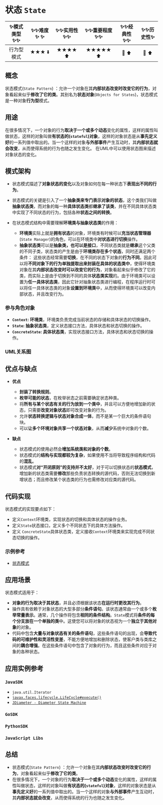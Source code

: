 # 状态 ` State `

| :sparkles:模式类型:sparkles::sparkles:|:sparkles::sparkles:难度:sparkles:  :sparkles: | :sparkles::sparkles:实用性:sparkles::sparkles: | :sparkles::sparkles:重要程度:sparkles::sparkles: |  :sparkles::sparkles:经典性:sparkles::sparkles: | :sparkles::sparkles:历史性:sparkles: |
| :----------------------------------------: | :-----------------------------------------------: | :-------------------------------------------------: | :----------------------------------------------------: | :--------------------------------------------------: | :--------------------------------------: |
|                     行为型模式                       |                ★★★ :arrow_down:                 |                  ★★★★ :arrow_up:                   |                    ★★★★★ :arrow_up:                    |              :green_heart:  :arrow_up:               |        :green_heart:  :arrow_up:         |

## 概念
状态模式(`State Pattern`) ：允许一个对象在其**内部状态改变时改变它的行为**，对象看起来似乎**修改了它的类**。其别名为**状态对象**(`Objects for States`)，状态模式是一种对象**行为型**模式。

## 用途
在很多情况下，一个对象的行为**取决于一个或多个动态**变化的属性，这样的属性叫做状态，这样的对象叫做**有状态的(`stateful`)对象**，这样的对象状态是从**事先定义好**的一系列值中取出的。当一个这样的对象**与外部事件**产生互动时，其**内部状态就会改变**，从而使得系统的行为也随之发生变化。
在UML中可以使用状态图来描述对象状态的变化。

## 模式架构
- 状态模式描述了**对象状态的变化**以及对象如何在每一种状态下**表现出不同的行为**。
- 状态模式的关键是引入了一个**抽象类来专门表示对象的状态**，这个类我们叫做**抽象状态类**，而对象的每一种**具体状态类**都**继承了该类**，并在不同具体状态类中实现了不同状态的行为，包括各种**状态之间的转换**。

- 在状态模式结构中需要理解**环境类与抽象状态类**的作用：
	+ **环境类**实际上就是**拥有状态**的对象，环境类有时候可以**充当状态管理器**(`State Manager`)的角色，可以在环境类中**对状态进行切换**操作。
	+ **抽象状态类**可以是**抽象类，也可以是接口**，不同状态类就是**继承**这个父类的不同子类，状态类的产生是由于**环境类存在多个状态**，同时还满足两个条件： 这些状态经常需要**切换**，在不同的状态下对象的**行为不同**。因此可以将**不同对象下的行为单独提取出来封装在具体的状态类中**，使得环境类对象在其**内部状态改变时可以改变它的行为**，对象看起来似乎修改了它的类，而实际上是由于切换到不同的具体**状态类实现**的。由于环境类可以设置为**任一具体状态类**，因此它针对抽象状态类进行编程，在程序运行时可以将任一具体状态类的对象**设置到环境类**中，从而使得环境类可以改变内部状态，并且改变行为。


### 参与角色对象
+ **`Context`: 环境类**，环境类负责完成当前状态的存储和具体状态的切换操作。
+ **`State`: 抽象状态类**，定义状态接口方法，具体状态和状态切换的操作。
+ **`ConcreteState`: 具体状态类**，实现状态接口方法，具体状态和状态切换的操作。


### UML关系图



## 优点与缺点
+ **优点**
	- **封装了转换规则**。
	- **枚举可能的状态**，在枚举状态之前需要确定状态种类。
	- 将**所有与某个状态有关的行为放到一个类中**，并且可以方便地增加新的状态，只需要**改变对象状态**即可改变对象的行为。
	- 允许**状态转换逻辑与状态对象合成一体**，而不是某一个巨大的条件语句块。
	- 可以**让多个环境对象共享一个状态对象**，从而**减少**系统中对象的个数。
	
+ **缺点**
	- 状态模式的使用必然会**增加系统类和对象的个数**。
	- 状态模式的**结构与实现都较为复杂**，如果使用不当将导致程序结构和代码的**混乱**。
	- 状态模式**对“开闭原则”的支持并不太好**，对于可以切换状态的**状态模式**，增加新的状态类需要**修改**那些负责状态转换的源代码，否则无法切换到新增状态；而且修改某个状态类的行为也需修改对应类的源代码。

## 代码实现
状态模式的实现要点如下：
+ 定义`Context`环境类，实现状态的切换和具体状态的操作业务。
+ 定义`State`状态接口，定义多个不同状态下的具体方法操作。
+ 定义 `ConcreteState`具体状态类，定义接收`Context`环境类来实现完成不同状态切换的操作。


### 示例参考
+ [状态模式](./java/io/github/hooj0/state)

## 应用场景
状态模式适用于：
+ **对象的行为取决于其状态**，并且必须根据该状态**在运行时更改其行为**。
+ 操作具有依赖于对象状态的大型多部分**条件语句**。该状态通常由一个或多个**枚举常量表示**。通常，几个操作将包含**相同的条件结构**。`State`模式将**条件的每个分支放在一个单独的类**中。这使您可以将对象的状态视为一个**独立于其他对象**的对象。
+ 代码中包含**大量与对象状态有关的条件语句**，这些条件语句的出现，会**导致代码的可维护性和灵活性变差**，不能方便地增加和删除状态，使客户类与类库之间的**耦合增强**。在这些条件语句中包含了对象的行为，而且这些条件对应于对象的各种状态。

## 应用实例参考

### `JavaSDK` 
+ `java.util.Iterator`
+ [`javax.faces.lifecycle.LifeCycle#execute()`](http://docs.oracle.com/javaee/7/api/javax/faces/lifecycle/Lifecycle.html#execute-javax.faces.context.FacesContext-)
+ [`JDiameter - Diameter State Machine`](https://github.com/npathai/jdiameter/blob/master/core/jdiameter/api/src/main/java/org/jdiameter/api/app/State.java)

### `GoSDK`

### `PythonSDK`

### `JavaScript Libs`


## 总结
+ 状态模式(`State Pattern`) ：允许一个对象在其**内部状态改变时改变它的行为**，对象看起来似乎**修改了它的类**。
+ 在很多情况下，一个对象的行为**取决于一个或多个动态**变化的属性，这样的属性叫做状态，这样的对象叫做**有状态的(`stateful`)对象**，这样的对象状态是从**事先定义好**的一系列值中取出的。当一个这样的对象**与外部事件**产生互动时，其**内部状态就会改变**，从而使得系统的行为也随之发生变化。